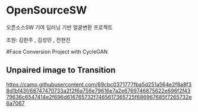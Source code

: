 # OpenSourceSW

오픈소스SW 기여
딥러닝 기반 얼굴변환 프로젝트

조원: 김한주 , 김성민 , 전현진

#Face Conversion Project with CycleGAN

## Unpaired image to Transition
https://camo.githubusercontent.com/69cbc0371777fba5d251a564e2f8a8f38d1bf43f/68747470733a2f2f6a756e79616e7a2e6769746875622e696f2f4379636c6547414e2f696d616765732f7465617365725f686967685f7265732e6a7067
